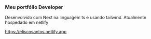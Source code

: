 ### Meu portfólio Developer

Desenvolvido com Next na linguagem ts e usando tailwind.
Atualmente hospedado em netlify

https://elisonsantos.netlify.app
